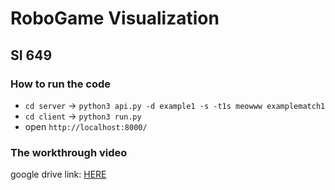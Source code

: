 # RoboGame Visualization 

## SI 649

### How to run the code
- `cd server` -> `python3 api.py -d example1 -s -t1s meowww examplematch1`
- `cd client` ->  `python3 run.py`
-  open `http://localhost:8000/`

### The workthrough video
google drive link: [HERE](https://drive.google.com/file/d/1r5IDYm2g_tKOXd8L1a7GGchSIy_z87xx/view?usp=sharing)

